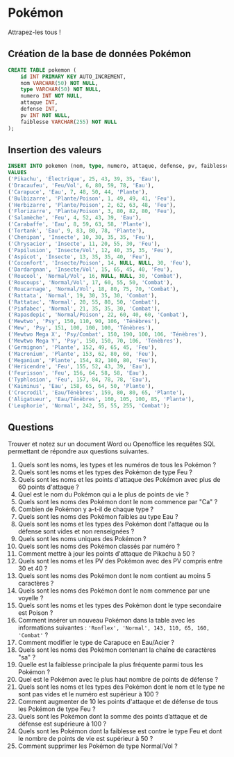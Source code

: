 # Pokémon
Attrapez-les tous ! 

## Création de la base de données Pokémon

```sql
CREATE TABLE pokemon (
    id INT PRIMARY KEY AUTO_INCREMENT,
    nom VARCHAR(50) NOT NULL,
    type VARCHAR(50) NOT NULL,
    numero INT NOT NULL,
    attaque INT,
    defense INT,
    pv INT NOT NULL,
    faiblesse VARCHAR(255) NOT NULL
);
```

## Insertion des valeurs

```sql
INSERT INTO pokemon (nom, type, numero, attaque, defense, pv, faiblesse)
VALUES
('Pikachu', 'Électrique', 25, 43, 39, 35, 'Eau'),
('Dracaufeu', 'Feu/Vol', 6, 80, 59, 78, 'Eau'),
('Carapuce', 'Eau', 7, 48, 50, 44, 'Plante'),
('Bulbizarre', 'Plante/Poison', 1, 49, 49, 41, 'Feu'),
('Herbizarre', 'Plante/Poison', 2, 62, 63, 48, 'Feu'),
('Florizarre', 'Plante/Poison', 3, 80, 82, 80, 'Feu'),
('Salamèche', 'Feu', 4, 52, 43, 39, 'Eau'),
('Carabaffe', 'Eau', 8, 59, 63, 58, 'Plante'),
('Tortank', 'Eau', 9, 83, 80, 78, 'Plante'),
('Chenipan', 'Insecte', 10, 30, 35, 35, 'Feu'),
('Chrysacier', 'Insecte', 11, 20, 55, 30, 'Feu'),
('Papilusion', 'Insecte/Vol', 12, 40, 35, 35, 'Feu'),
('Aspicot', 'Insecte', 13, 35, 35, 40, 'Feu'),
('Coconfort', 'Insecte/Poison', 14, NULL, NULL, 30, 'Feu'),
('Dardargnan', 'Insecte/Vol', 15, 65, 45, 40, 'Feu'),
('Roucool', 'Normal/Vol', 16, NULL, NULL, 30, 'Combat'),
('Roucoups', 'Normal/Vol', 17, 60, 55, 50, 'Combat'),
('Roucarnage', 'Normal/Vol', 18, 80, 75, 70, 'Combat'),
('Rattata', 'Normal', 19, 30, 35, 30, 'Combat'),
('Rattatac', 'Normal', 20, 55, 80, 50, 'Combat'),
('Piafabec', 'Normal', 21, 35, 35, 30, 'Combat'),
('Rapasdepic', 'Normal/Poison', 22, 60, 40, 60, 'Combat'),
('Mewtwo', 'Psy', 150, 110, 90, 106, 'Ténèbres'),
('Mew', 'Psy', 151, 100, 100, 100, 'Ténèbres'),
('Mewtwo Mega X', 'Psy/Combat', 150, 190, 100, 106, 'Ténèbres'),
('Mewtwo Mega Y', 'Psy', 150, 150, 70, 106, 'Ténèbres'),
('Germignon', 'Plante', 152, 49, 65, 45, 'Feu'),
('Macronium', 'Plante', 153, 62, 80, 60, 'Feu'),
('Meganium', 'Plante', 154, 82, 100, 80, 'Feu'),
('Hericendre', 'Feu', 155, 52, 43, 39, 'Eau'),
('Feurisson', 'Feu', 156, 64, 58, 58, 'Eau'),
('Typhlosion', 'Feu', 157, 84, 78, 78, 'Eau'),
('Kaiminus', 'Eau', 158, 65, 64, 50, 'Plante'),
('Crocrodil', 'Eau/Ténèbres', 159, 80, 80, 65, 'Plante'),
('Aligatueur', 'Eau/Ténèbres', 160, 105, 100, 85, 'Plante'),
('Leuphorie', 'Normal', 242, 55, 55, 255, 'Combat');
```

## Questions

Trouver et notez sur un document Word ou Openoffice les requêtes SQL permettant de répondre aux questions suivantes.


1. Quels sont les noms, les types et les numéros de tous les Pokémon ?
2. Quels sont les noms et les types des Pokémon de type Feu ?
3. Quels sont les noms et les points d'attaque des Pokémon avec plus de 60 points d'attaque ?
4. Quel est le nom du Pokémon qui a le plus de points de vie ?
5. Quels sont les noms des Pokémon dont le nom commence par "Ca" ?
6. Combien de Pokémon y a-t-il de chaque type ?
7. Quels sont les noms des Pokémon faibles au type Eau ?
8. Quels sont les noms et les types des Pokémon dont l'attaque ou la défense sont vides et non renseignées ?
9. Quels sont les noms uniques des Pokémon ?
10. Quels sont les noms des Pokémon classés par numéro ?
11. Comment mettre à jour les points d'attaque de Pikachu à 50 ?
12. Quels sont les noms et les PV des Pokémon avec des PV compris entre 30 et 40 ?
13. Quels sont les noms des Pokémon dont le nom contient au moins 5 caractères ?
14. Quels sont les noms des Pokémon dont le nom commence par une voyelle ?
15. Quels sont les noms et les types des Pokémon dont le type secondaire est Poison ?
16. Comment insérer un nouveau Pokémon dans la table avec les informations suivantes : `'Ronflex', 'Normal', 143, 110, 65, 160, 'Combat'`  ?
17. Comment modifier le type de Carapuce en Eau/Acier ?
18. Quels sont les noms des Pokémon contenant la chaîne de caractères "sa" ?
19. Quelle est la faiblesse principale la plus fréquente parmi tous les Pokémon ?
20. Quel est le Pokémon avec le plus haut nombre de points de défense ?
21. Quels sont les noms et les types des Pokémon dont le nom et le type ne sont pas vides et le numéro est supérieur à 100 ?
22. Comment augmenter de 10 les points d'attaque et de défense de tous les Pokémon de type Feu ?
23.	Quels sont les Pokémon dont la somme des points d’attaque et de défense est supérieure à 100 ?
24.	Quels sont les Pokémon dont la faiblesse est contre le type Feu et dont le nombre de points de vie est supérieur à 50 ?
25.	Comment supprimer les Pokémon de type Normal/Vol ?


